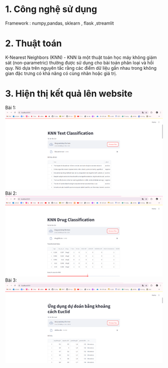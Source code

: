 # 1. Công nghệ sử dụng
Framework : numpy,pandas, sklearn , flask ,streamlit
# 2. Thuật toán
K-Nearest Neighbors (KNN) - 
KNN là một thuật toán học máy không giám sát (non-parametric) thường được sử dụng cho bài toán phân loại và hồi quy. Nó dựa trên nguyên tắc rằng các điểm dữ liệu gần nhau trong không gian đặc trưng có khả năng có cùng nhãn hoặc giá trị.
# 3. Hiện thị kết quả lên website
Bài 1:
![Bài 01](image/knn1.png)
Bài 2:
![Bài 02](image/knn2.png)
Bài 3:
![Bài 03](image/knn3.png)